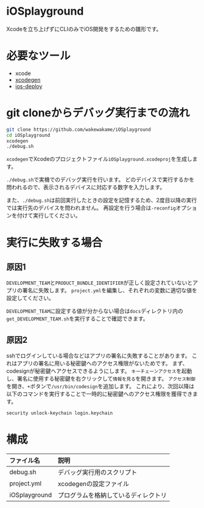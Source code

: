 # iOSplayground
Xcodeを立ち上げずにCLIのみでiOS開発をするための雛形です。

# 必要なツール

- xcode
- [xcodegen](https://github.com/yonaskolb/XcodeGen)
- [ios-deploy](https://github.com/ios-control/ios-deploy)

# git cloneからデバッグ実行までの流れ

```sh
git clone https://github.com/wakewakame/iOSplayground
cd iOSplayground
xcodegen
./debug.sh
```

`xcodegen`でXcodeのプロジェクトファイル`iOSplayground.xcodeproj`を生成します。

`./debug.sh`で実機でのデバッグ実行を行います。
どのデバイスで実行するかを問われるので、表示されるデバイスに対応する数字を入力します。

また、`./debug.sh`は前回実行したときの設定を記憶するため、2度目以降の実行では実行先のデバイスを問われません。
再設定を行う場合は`-reconfig`オプションを付けて実行してください。

# 実行に失敗する場合

## 原因1
`DEVELOPMENT_TEAM`と`PRODUCT_BUNDLE_IDENTIFIER`が正しく設定されていないとアプリの署名に失敗します。
`project.yml`を編集し、それぞれの変数に適切な値を設定してください。

`DEVELOPMENT_TEAM`に設定する値が分からない場合は`docs`ディレクトリ内の`get_DEVELOPMENT_TEAM.sh`を実行することで確認できます。

## 原因2
sshでログインしている場合などはアプリの署名に失敗することがあります。
これはアプリの署名に用いる秘密鍵へのアクセス権限がないためです。
まず、codesignが秘密鍵へアクセスできるようにします。
`キーチェーンアクセス`を起動し、署名に使用する秘密鍵を右クリックして`情報を見る`を開きます。
`アクセス制御`を開き、`+`ボタンで`/usr/bin/codesign`を追加します。
これにより、次回以降は以下のコマンドを実行することで一時的に秘密鍵へのアクセス権限を獲得できます。

```sh
security unlock-keychain login.keychain
```

# 構成
| ファイル名 | 説明 |
| :--- | :--- |
| debug.sh | デバッグ実行用のスクリプト |
| project.yml | xcodegenの設定ファイル |
| iOSplayground | プログラムを格納しているディレクトリ |
